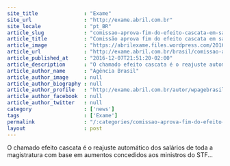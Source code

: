 ```yaml
---
site_title               : "Exame"
site_url                 : "http://exame.abril.com.br"
site_locale              : "pt_BR"
article_slug             : "comissao-aprova-fim-do-efeito-cascata-em-salarios"
article_title            : "Comissão aprova fim do efeito cascata em salários"
article_image            : "https://abrilexame.files.wordpress.com/2016/11/dinheiro-8.jpg?quality=70&strip=all&w=680"
article_url              : "http://exame.abril.com.br/brasil/comissao-aprova-fim-do-efeito-cascata-em-salarios/"
article_published_at     : "2016-12-07T21:51:20-02:00"
article_description      : "O chamado efeito cascata é o reajuste automático dos salários de toda a magistratura com base em aumentos concedidos aos ministros do STF..."
article_author_name      : "Agência Brasil"
article_author_image     : null
article_author_biography : null
article_author_profile   : "http://exame.abril.com.br/autor/wpagebrasil/"
article_author_facebook  : null
article_author_twitter   : null
category                 : ['news']
tags                     : ['Exame']
permalink                : "/:categories/comissao-aprova-fim-do-efeito-cascata-em-salarios/"
layout                   : post
---
```


O chamado efeito cascata é o reajuste automático dos salários de toda a magistratura com base em aumentos concedidos aos ministros do STF...
